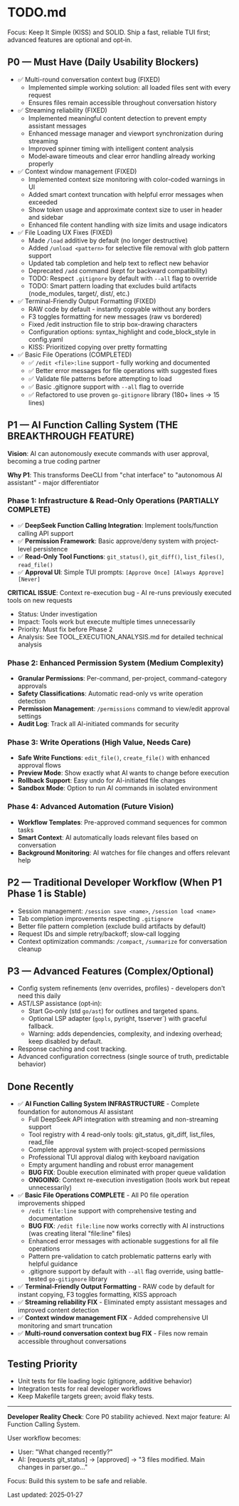 # TODO.md

Focus: Keep It Simple (KISS) and SOLID. Ship a fast, reliable TUI first; advanced features are optional and opt‑in.

## P0 — Must Have (Daily Usability Blockers)
- ✅ Multi-round conversation context bug (FIXED)
  - Implemented simple working solution: all loaded files sent with every request
  - Ensures files remain accessible throughout conversation history
- ✅ Streaming reliability (FIXED)
  - Implemented meaningful content detection to prevent empty assistant messages
  - Enhanced message manager and viewport synchronization during streaming
  - Improved spinner timing with intelligent content analysis
  - Model‑aware timeouts and clear error handling already working properly
- ✅ Context window management (FIXED)
  - Implemented context size monitoring with color-coded warnings in UI
  - Added smart context truncation with helpful error messages when exceeded
  - Show token usage and approximate context size to user in header and sidebar
  - Enhanced file content handling with size limits and usage indicators
- ✅ File Loading UX Fixes (FIXED)
  - Made `/load` additive by default (no longer destructive)
  - Added `/unload <pattern>` for selective file removal with glob pattern support
  - Updated tab completion and help text to reflect new behavior
  - Deprecated `/add` command (kept for backward compatibility)
  - TODO: Respect `.gitignore` by default with `--all` flag to override
  - TODO: Smart pattern loading that excludes build artifacts (node_modules, target/, dist/, etc.)
- ✅ Terminal-Friendly Output Formatting (FIXED)
  - RAW code by default - instantly copyable without any borders
  - F3 toggles formatting for new messages (raw vs bordered)
  - Fixed /edit instruction file to strip box-drawing characters
  - Configuration options: syntax_highlight and code_block_style in config.yaml
  - KISS: Prioritized copying over pretty formatting
- ✅ Basic File Operations (COMPLETED)
  - ✅ `/edit <file>:line` support - fully working and documented
  - ✅ Better error messages for file operations with suggested fixes
  - ✅ Validate file patterns before attempting to load
  - ✅ Basic .gitignore support with `--all` flag to override
  - ✅ Refactored to use proven `go-gitignore` library (180+ lines → 15 lines)

## P1 — AI Function Calling System (THE BREAKTHROUGH FEATURE)
**Vision**: AI can autonomously execute commands with user approval, becoming a true coding partner

**Why P1**: This transforms DeeCLI from "chat interface" to "autonomous AI assistant" - major differentiator

### Phase 1: Infrastructure & Read-Only Operations (PARTIALLY COMPLETE)
- ✅ **DeepSeek Function Calling Integration**: Implement tools/function calling API support
- ✅ **Permission Framework**: Basic approve/deny system with project-level persistence
- ✅ **Read-Only Tool Functions**: `git_status()`, `git_diff()`, `list_files()`, `read_file()`
- ✅ **Approval UI**: Simple TUI prompts: `[Approve Once] [Always Approve] [Never]`

**CRITICAL ISSUE**: Context re-execution bug - AI re-runs previously executed tools on new requests
- Status: Under investigation
- Impact: Tools work but execute multiple times unnecessarily
- Priority: Must fix before Phase 2
- Analysis: See TOOL_EXECUTION_ANALYSIS.md for detailed technical analysis

### Phase 2: Enhanced Permission System (Medium Complexity)
- **Granular Permissions**: Per-command, per-project, command-category approvals
- **Safety Classifications**: Automatic read-only vs write operation detection
- **Permission Management**: `/permissions` command to view/edit approval settings
- **Audit Log**: Track all AI-initiated commands for security

### Phase 3: Write Operations (High Value, Needs Care)
- **Safe Write Functions**: `edit_file()`, `create_file()` with enhanced approval flows
- **Preview Mode**: Show exactly what AI wants to change before execution
- **Rollback Support**: Easy undo for AI-initiated file changes
- **Sandbox Mode**: Option to run AI commands in isolated environment

### Phase 4: Advanced Automation (Future Vision)
- **Workflow Templates**: Pre-approved command sequences for common tasks
- **Smart Context**: AI automatically loads relevant files based on conversation
- **Background Monitoring**: AI watches for file changes and offers relevant help

## P2 — Traditional Developer Workflow (When P1 Phase 1 is Stable)
- Session management: `/session save <name>`, `/session load <name>`
- Tab completion improvements respecting `.gitignore`
- Better file pattern completion (exclude build artifacts by default)
- Request IDs and simple retry/backoff; slow‑call logging
- Context optimization commands: `/compact`, `/summarize` for conversation cleanup

## P3 — Advanced Features (Complex/Optional)
- Config system refinements (env overrides, profiles) - developers don't need this daily
- AST/LSP assistance (opt‑in):
  - Start Go‑only (std `go/ast`) for outlines and targeted spans.
  - Optional LSP adapter (`gopls`, pyright, tsserver`) with graceful fallback.
  - Warning: adds dependencies, complexity, and indexing overhead; keep disabled by default.
- Response caching and cost tracking.
- Advanced configuration correctness (single source of truth, predictable behavior)

## Done Recently
- ✅ **AI Function Calling System INFRASTRUCTURE** - Complete foundation for autonomous AI assistant
  - Full DeepSeek API integration with streaming and non-streaming support
  - Tool registry with 4 read-only tools: git_status, git_diff, list_files, read_file
  - Complete approval system with project-scoped permissions
  - Professional TUI approval dialog with keyboard navigation
  - Empty argument handling and robust error management
  - **BUG FIX**: Double execution eliminated with proper queue validation
  - **ONGOING**: Context re-execution investigation (tools work but repeat unnecessarily)
- ✅ **Basic File Operations COMPLETE** - All P0 file operation improvements shipped
  - `/edit file:line` support with comprehensive testing and documentation
  - **BUG FIX**: `/edit file:line` now works correctly with AI instructions (was creating literal "file:line" files)
  - Enhanced error messages with actionable suggestions for all file operations
  - Pattern pre-validation to catch problematic patterns early with helpful guidance
  - .gitignore support by default with `--all` flag override, using battle-tested `go-gitignore` library
- ✅ **Terminal-Friendly Output Formatting** - RAW code by default for instant copying, F3 toggles formatting, KISS approach
- ✅ **Streaming reliability FIX** - Eliminated empty assistant messages and improved content detection
- ✅ **Context window management FIX** - Added comprehensive UI monitoring and smart truncation
- ✅ **Multi-round conversation context bug FIX** - Files now remain accessible throughout conversations

## Testing Priority
- Unit tests for file loading logic (gitignore, additive behavior)
- Integration tests for real developer workflows
- Keep Makefile targets green; avoid flaky tests.

---

**Developer Reality Check**: Core P0 stability achieved. Next major feature: AI Function Calling System.

User workflow becomes:
- User: "What changed recently?"
- AI: [requests git_status] → [approved] → "3 files modified. Main changes in parser.go..."

Focus: Build this system to be safe and reliable.

Last updated: 2025‑01‑27